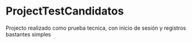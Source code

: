 # ProjectTestCandidatos

<p> Projecto realizado como prueba tecnica, con inicio de sesión y registros bastantes simples</p>
